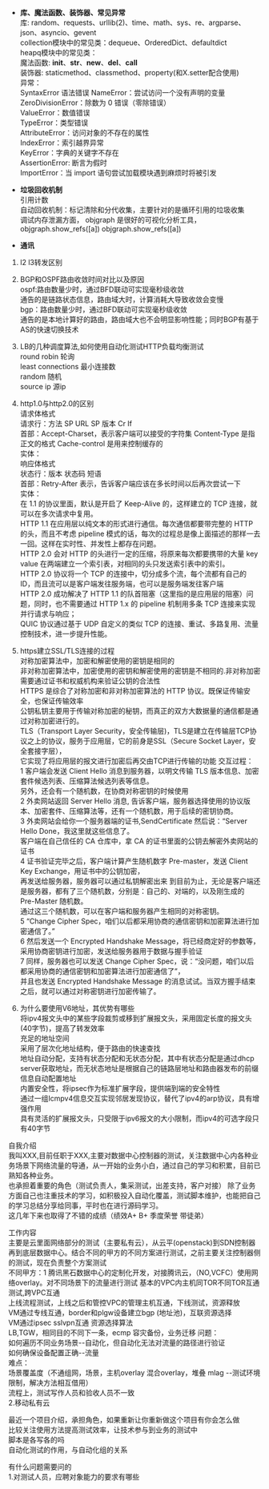 + **库、魔法函数、装饰器、常见异常**  
库: random、requests、urllib(2)、time、math、sys、re、argparse、json、asyncio、gevent  
collection模块中的常见类：dequeue、OrderedDict、defaultdict  
heapq模块中的常见类：  
魔法函数: __init__、__str__、__new__、__del__、__call__  
装饰器: staticmethod、classmethod、property(和X.setter配合使用)  
异常：  
SyntaxError  语法错误
NameError：尝试访问一个没有声明的变量  
ZeroDivisionError：除数为 0 错误（零除错误）  
ValueError：数值错误  
TypeError：类型错误  
AttributeError：访问对象的不存在的属性  
IndexError：索引越界异常  
KeyError：字典的关键字不存在  
AssertionError: 断言为假时  
ImportError：当 import 语句尝试加载模块遇到麻烦时将被引发  

+ **垃圾回收机制**  
引用计数  
自动回收机制：标记清除和分代收集，主要针对的是循环引用的垃圾收集  
调试内存泄漏方面， objgraph 是很好的可视化分析工具，objgraph.show_refs([a]) objgraph.show_refs([a])  

+ **通讯**  
1. l2 l3转发区别  
   
2. BGP和OSPF路由收敛时间对比以及原因  
ospf:路由数量少时，通过BFD联动可实现毫秒级收敛  
通告的是链路状态信息，路由域大时，计算消耗大导致收敛会变慢  
bgp：路由数量少时，通过BFD联动可实现毫秒级收敛  
通告的是本地计算好的路由，路由域大也不会明显影响性能；同时BGP有基于AS的快速切换技术  

3. LB的几种调度算法,如何使用自动化测试HTTP负载均衡测试  
round robin 轮询  
least connections 最小连接数  
random 随机  
source ip 源ip  

4. http1.0与http2.0的区别  
请求体格式  
请求行：方法 SP URL SP 版本 Cr If  
首部：Accept-Charset，表示客户端可以接受的字符集 Content-Type 是指正文的格式  Cache-control 是用来控制缓存的  
实体：  
响应体格式  
状态行：版本 状态码 短语   
首部：Retry-After 表示，告诉客户端应该在多长时间以后再次尝试一下  
实体：  
在 1.1 的协议里面，默认是开启了 Keep-Alive 的，这样建立的 TCP 连接，就可以在多次请求中复用。  
HTTP 1.1 在应用层以纯文本的形式进行通信。每次通信都要带完整的 HTTP 的头，而且不考虑 pipeline 模式的话，每次的过程总是像上面描述的那样一去一回。这样在实时性、并发性上都存在问题。  
HTTP 2.0 会对 HTTP 的头进行一定的压缩，将原来每次都要携带的大量 key value 在两端建立一个索引表，对相同的头只发送索引表中的索引。  
HTTP 2.0 协议将一个 TCP 的连接中，切分成多个流，每个流都有自己的 ID，而且流可以是客户端发往服务端，也可以是服务端发往客户端  
HTTP 2.0 成功解决了 HTTP 1.1 的队首阻塞（这里指的是应用层的阻塞）问题，同时，也不需要通过 HTTP 1.x 的 pipeline 机制用多条 TCP 连接来实现并行请求与响应；  
QUIC 协议通过基于 UDP 自定义的类似 TCP 的连接、重试、多路复用、流量控制技术，进一步提升性能。  

5. https建立SSL/TLS连接的过程  
对称加密算法中，加密和解密使用的密钥是相同的  
非对称加密算法中，加密使用的密钥和解密使用的密钥是不相同的.非对称加密需要通过证书和权威机构来验证公钥的合法性  
HTTPS 是综合了对称加密和非对称加密算法的 HTTP 协议。既保证传输安全，也保证传输效率  
公钥私钥主要用于传输对称加密的秘钥，而真正的双方大数据量的通信都是通过对称加密进行的。  
TLS（Transport Layer Security，安全传输层)，TLS是建立在传输层TCP协议之上的协议，服务于应用层，它的前身是SSL（Secure Socket Layer，安全套接字层），  
它实现了将应用层的报文进行加密后再交由TCP进行传输的功能
交互过程：  
1 客户端会发送 Client Hello 消息到服务器，以明文传输 TLS 版本信息、加密套件候选列表、压缩算法候选列表等信息。  
   另外，还会有一个随机数，在协商对称密钥的时候使用  
2 外卖网站返回 Server Hello 消息, 告诉客户端，服务器选择使用的协议版本、加密套件、压缩算法等，还有一个随机数，用于后续的密钥协商。  
3 外卖网站会给你一个服务器端的证书,SendCertificate 然后说：“Server Hello Done，我这里就这些信息了。  
客户端在自己信任的 CA 仓库中，拿 CA 的证书里面的公钥去解密外卖网站的证书  
4 证书验证完毕之后，客户端计算产生随机数字 Pre-master，发送 Client Key Exchange，用证书中的公钥加密，  
   再发送给服务器，服务器可以通过私钥解密出来
到目前为止，无论是客户端还是服务器，都有了三个随机数，分别是：自己的、对端的，以及刚生成的 Pre-Master 随机数。  
通过这三个随机数，可以在客户端和服务器产生相同的对称密钥。  
5 “Change Cipher Spec，咱们以后都采用协商的通信密钥和加密算法进行加密通信了。”  
6 然后发送一个 Encrypted Handshake Message，将已经商定好的参数等，采用协商密钥进行加密，发送给服务器用于数据与握手验证  
7 同样，服务器也可以发送 Change Cipher Spec，说：“没问题，咱们以后都采用协商的通信密钥和加密算法进行加密通信了”，  
   并且也发送 Encrypted Handshake Message 的消息试试。当双方握手结束之后，就可以通过对称密钥进行加密传输了。

6. 为什么要使用V6地址，其优势有哪些  
将ipv4报文头中的某些字段裁剪或移到扩展报文头，采用固定长度的报文头(40字节)，提高了转发效率  
充足的地址空间   
采用了层次化地址结构，便于路由的快速查找  
地址自动分配，支持有状态分配和无状态分配，其中有状态分配是通过dhcp server获取地址，而无状态地址是根据自己的链路层地址和路由器发布的前缀信息自动配置地址  
内置安全性，将ipsec作为标准扩展字段，提供端到端的安全特性  
通过一组Icmpv4信息交互实现邻居发现协议，替代了ipv4的arp协议，具有增强作用  
具有灵活的扩展报文头，只受限于ipv6报文的大小限制，而ipv4的可选字段只有40字节  

自我介绍  
我叫XXX,目前任职于XXX,主要对数据中心控制器的测试，关注数据中心内各种业务场景下网络流量的导通，从一开始的业务小白，通过自己的学习和积累，目前已熟知各种业务。  
也承担着重要的角色（测试负责人，集采测试，出差支持，客户对接）
除了业务方面自己也注重技术的学习，如积极投入自动化覆盖，测试脚本维护，也能把自己的学习总结分享给同事，平时也在进行源码学习。  
这几年下来也取得了不错的成绩（绩效A+ B+ 季度荣誉 带徒弟）  

工作内容  
主要是云里面网络部分的测试（主要私有云），从云平(openstack)到SDN控制器再到底层数据中心。结合不同的甲方的不同方案进行测试，之前主要关注控制器侧的测试，现在负责整个方案测试  
不同甲方：1 腾讯黑石数据中心的定制化开发，对接腾讯云，（NO,VCFC）使用网络overlay。对不同场景下的流量进行测试
基本的VPC内主机同TOR不同TOR互通测试,跨VPC互通  
上线流程测试，上线之后和管控VPC的管理主机互通，下线测试，资源释放  
VM通过专线互通，border和plgw设备建立bgp (地址池)，互联资源选择  
VM通过ipsec sslvpn互通    资源选择算法  
LB,TGW，相同目的不同下一条，ecmp
容灾备份，业务迁移
问题：  
如何遍历不同业务场景--自动化，但自动化无法对流量的路径进行验证  
如何确保设备配置正确--流量  
难点：  
场景覆盖度（不通组网，场景，主机overlay 混合overlay，堆叠 mlag --测试环境限制，解决方法相互借用）  
流程上，测试写作人员和验收人员不一致  
2.移动私有云  


最近一个项目介绍，承担角色，如果重新让你重新做这个项目有你会怎么做  
比较关注使用方法提高测试效率，让技术参与到业务的测试中  
脚本是各写各的吗  
自动化测试的作用，与自动化组的关系  


有什么问题需要问的  
1.对测试人员，应聘对象能力的要求有哪些